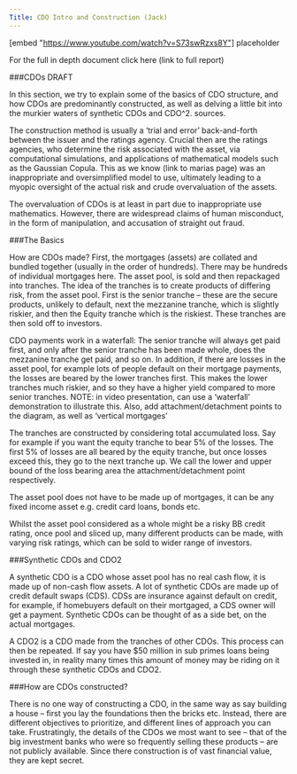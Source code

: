 ```yaml
---
Title: CDO Intro and Construction (Jack)
---
```

[embed "https://www.youtube.com/watch?v=S73swRzxs8Y"] placeholder



For the full in depth document click here (link to full report)

###CDOs DRAFT

In this section, we try to explain some of the basics of CDO structure, and how CDOs are predominantly constructed, as well as delving a little bit into the murkier waters of synthetic CDOs and CDO^2. sources.

The construction method is usually a ‘trial and error’ back-and-forth between the issuer and the ratings agency. Crucial then are the ratings agencies, who determine the risk associated with the asset, via computational simulations, and applications of mathematical models such as the Gaussian Copula. This as we know (link to marias page) was an inappropriate and oversimplified model to use, ultimately leading to a myopic oversight of the actual risk and crude overvaluation of the assets.

The overvaluation of CDOs is at least in part due to inappropriate use mathematics. However, there are widespread claims of human misconduct, in the form of manipulation, and accusation of straight out fraud. 

###The Basics

How are CDOs made? First, the mortgages (assets) are collated and bundled together (usually in the order of hundreds). There may be hundreds of individual mortgages here. The asset pool, is sold and then repackaged into tranches. The idea of the tranches is to create products of differing risk, from the asset pool. First is the senior tranche – these are the secure products, unlikely to default, next the mezzanine tranche, which is slightly riskier, and then the Equity tranche which is the riskiest. These tranches are then sold off to investors.

CDO payments work in a waterfall: The senior tranche will always get paid first, and only after the senior tranche has been made whole, does the mezzanine tranche get paid, and so on. In addition, if there are losses in the asset pool, for example lots of people default on their mortgage payments, the losses are beared by the lower tranches first. This makes the lower tranches much riskier, and so they have a higher yield compared to more senior tranches. NOTE: in video presentation, can use a ‘waterfall’ demonstration to illustrate this. Also, add attachment/detachment points to the diagram, as well as ‘vertical mortgages’

The tranches are constructed by considering total accumulated loss. Say for example if you want the equity tranche to bear 5% of the losses. The first 5% of losses are all beared by the equity tranche, but once losses exceed this, they go to the next tranche up. We call the lower and upper bound of the loss bearing area the attachment/detachment point respectively.

The asset pool does not have to be made up of mortgages, it can be any fixed income asset e.g. credit card loans, bonds etc.

Whilst the asset pool considered as a whole might be a risky BB credit rating, once pool and sliced up, many different products can be made, with varying risk ratings, which can be sold to wider range of investors.

###Synthetic CDOs and CDO2

A synthetic CDO is a CDO whose asset pool has no real cash flow, it is made up of non-cash flow assets. A lot of synthetic CDOs are made up of credit default swaps (CDS). CDSs are insurance against default on credit, for example, if homebuyers default on their mortgaged, a CDS owner will get a payment. Synthetic CDOs can be thought of as a side bet, on the actual mortgages.

A CDO2 is a CDO made from the tranches of other CDOs. This process can then be repeated. If say you have $50 million in sub primes loans being invested in, in reality many times this amount of money may be riding on it through these synthetic CDOs and CDO2.

###How are CDOs constructed?

There is no one way of constructing a CDO, in the same way as say building a house – first you lay the foundations then the bricks etc. Instead, there are different objectives to prioritize, and different lines of approach you can take. Frustratingly, the details of the CDOs we most want to see – that of the big investment banks who were so frequently selling these products – are not publicly available. Since there construction is of vast financial value, they are kept secret. 




